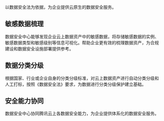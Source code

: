 以数据安全法为依据，为企业提供云原生的数据安全服务。

## 敏感数据梳理
数据安全中心能够发现企业云上数据资产中的敏感数据，将存储敏感数据的实例、敏感数据类型和敏感级别等信息可视化。帮助企业更有效的梳理数据资产，为合规建设和数据安全设施部署提供参考。

## 数据分类分级
根据国家、行业或企业自身的分类分级标准，对云上数据资产进行自动分类分级和人工打标，按照《数据安全法》要求，为数据进行分类分级保护建立基础。

## 安全能力协同
数据安全中心协同腾讯云上各数据安全能力，为企业提供体系化的数据安全服务。
